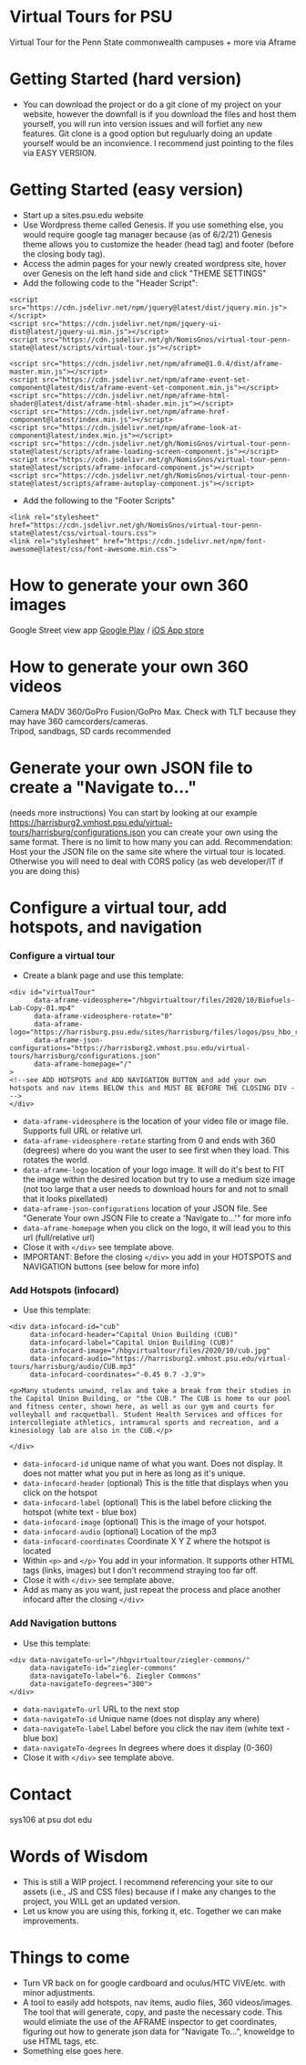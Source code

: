 # Virtual Tours for PSU
Virtual Tour for the Penn State commonwealth campuses + more via Aframe

# Getting Started (hard version)
* You can download the project or do a git clone of my project on your website, however the downfall is if you download the files and host them yourself, you will run into version issues and will forfiet any new features.  Git clone is a good option but reguluarly doing an update yourself would be an inconvience.  I recommend just pointing to the files via EASY VERSION.  

# Getting Started (easy version)
* Start up a sites.psu.edu website
* Use Wordpress theme called Genesis.  If you use something else, you would require google tag manager because (as of 6/2/21) Genesis theme allows you to customize the header (head tag) and footer (before the closing body tag).
* Access the admin pages for your newly created wordpress site, hover over Genesis on the left hand side and click "THEME SETTINGS"
* Add the following code to the "Header Script":
```
<script src="https://cdn.jsdelivr.net/npm/jquery@latest/dist/jquery.min.js"></script>
<script src="https://cdn.jsdelivr.net/npm/jquery-ui-dist@latest/jquery-ui.min.js"></script>
<script src="https://cdn.jsdelivr.net/gh/NomisGnos/virtual-tour-penn-state@latest/scripts/virtual-tour.js"></script>

<script src="https://cdn.jsdelivr.net/npm/aframe@1.0.4/dist/aframe-master.min.js"></script>
<script src="https://cdn.jsdelivr.net/npm/aframe-event-set-component@latest/dist/aframe-event-set-component.min.js"></script>
<script src="https://cdn.jsdelivr.net/npm/aframe-html-shader@latest/dist/aframe-html-shader.min.js"></script>
<script src="https://cdn.jsdelivr.net/npm/aframe-href-component@latest/index.min.js"></script>
<script src="https://cdn.jsdelivr.net/npm/aframe-look-at-component@latest/index.min.js"></script>
<script src="https://cdn.jsdelivr.net/gh/NomisGnos/virtual-tour-penn-state@latest/scripts/aframe-loading-screen-component.js"></script>
<script src="https://cdn.jsdelivr.net/gh/NomisGnos/virtual-tour-penn-state@latest/scripts/aframe-infocard-component.js"></script>
<script src="https://cdn.jsdelivr.net/gh/NomisGnos/virtual-tour-penn-state@latest/scripts/aframe-autoplay-component.js"></script>
```
* Add the following to the "Footer Scripts"
```
<link rel="stylesheet" href="https://cdn.jsdelivr.net/gh/NomisGnos/virtual-tour-penn-state@latest/css/virtual-tours.css">
<link rel="stylesheet" href="https://cdn.jsdelivr.net/npm/font-awesome@latest/css/font-awesome.min.css">
```

# How to generate your own 360 images
Google Street view app [Google Play](https://play.google.com/store/apps/details?id=com.google.android.street&hl=en_US&gl=US) / [iOS App store](https://apps.apple.com/us/app/google-street-view/id904418768)

# How to generate your own 360 videos
Camera MADV 360/GoPro Fusion/GoPro Max. Check with TLT because they may have 360 camcorders/cameras.  
Tripod, sandbags, SD cards recommended

# Generate your own JSON file to create a "Navigate to..."
(needs more instructions) 
You can start by looking at our example https://harrisburg2.vmhost.psu.edu/virtual-tours/harrisburg/configurations.json you can create your own using the same format. There is no limit to how many you can add.
Recommendation: Host your the JSON file on the same site where the virtual tour is located.  Otherwise you will need to deal with CORS policy (as web developer/IT if you are doing this)

# Configure a virtual tour, add hotspots, and navigation
### Configure a virtual tour
* Create a blank page and use this template:
```
<div id="virtualTour"
      data-aframe-videosphere="/hbgvirtualtour/files/2020/10/Biofuels-Lab-Copy-01.mp4"
      data-aframe-videosphere-rotate="0"
      data-aframe-logo="https://harrisburg.psu.edu/sites/harrisburg/files/logos/psu_hbo_rgb_2c_3x_1.png"
      data-aframe-json-configurations="https://harrisburg2.vmhost.psu.edu/virtual-tours/harrisburg/configurations.json"
      data-aframe-homepage="/"
>
<!--see ADD HOTSPOTS and ADD NAVIGATION BUTTON and add your own hotspots and nav items BELOW this and MUST BE BEFORE THE CLOSING DIV --->
</div>
```
* `data-aframe-videosphere` is the location of your video file or image file. Supports full URL or relative url.
* `data-aframe-videosphere-rotate` starting from 0 and ends with 360 (degrees) where do you want the user to see first when they load. This rotates the world.
* `data-aframe-logo` location of your logo image.  It will do it's best to FIT the image within the desired location but try to use a medium size image (not too large that a user needs to download hours for and not to small that it looks pixellated)
* `data-aframe-json-configurations` location of your JSON file.  See "Generate Your own JSON File to create a 'Navigate to...'" for more info
* `data-aframe-homepage` when you click on the logo, it will lead you to this url (full/relative url)
* Close it with `</div>` see template above.
* IMPORTANT: Before the closing `</div>` you add in your HOTSPOTS and NAVIGATION buttons (see below for more info)

### Add Hotspots (infocard)
* Use this template:
```
<div data-infocard-id="cub" 
     data-infocard-header="Capital Union Building (CUB)" 
     data-infocard-label="Capital Union Building (CUB)" 
     data-infocard-image="/hbgvirtualtour/files/2020/10/cub.jpg"
     data-infocard-audio="https://harrisburg2.vmhost.psu.edu/virtual-tours/harrisburg/audio/CUB.mp3" 
     data-infocard-coordinates="-0.45 0.7 -3.9">
     
<p>Many students unwind, relax and take a break from their studies in the Capital Union Building, or "the CUB." The CUB is home to our pool and fitness center, shown here, as well as our gym and courts for volleyball and racquetball. Student Health Services and offices for intercollegiate athletics, intramural sports and recreation, and a kinesiology lab are also in the CUB.</p>

</div>
```
* `data-infocard-id` unique name of what you want.  Does not display. It does not matter what you put in here as long as it's unique.
* `data-infocard-header` (optional) This is the title that displays when you click on the hotspot
* `data-infocard-label` (optional) This is the label before clicking the hotspot (white text - blue box)
* `data-infocard-image` (optional) This is the image of your hotspot. 
* `data-infocard-audio` (optional) Location of the mp3
* `data-infocard-coordinates` Coordinate X Y Z where the hotspot is located
* Within `<p>` and `</p>` You add in your information.  It supports other HTML tags (links, images) but I don't recommend straying too far off.
* Close it with `</div>` see template above.
* Add as many as you want, just repeat the process and place another infocard after the closing `</div>`

### Add Navigation buttons
* Use this template:
```
<div data-navigateTo-url="/hbgvirtualtour/ziegler-commons/" 
     data-navigateTo-id="ziegler-commons" 
     data-navigateTo-label="6. Ziegler Commons" 
     data-navigateTo-degrees="300">
</div>
```
* `data-navigateTo-url` URL to the next stop
* `data-navigateTo-id` Unique name (does not display any where)
* `data-navigateTo-label` Label before you click the nav item (white text - blue box)
* `data-navigateTo-degrees` In degrees where does it display (0-360)
* Close it with `</div>` see template above.

# Contact
sys106 at psu dot edu

# Words of Wisdom
* This is still a WIP project.  I recommend referencing your site to our assets (i.e., JS and CSS files) because if I make any changes to the project, you WILL get an updated version.  
* Let us know you are using this, forking it, etc.  Together we can make improvements.

# Things to come
* Turn VR back on for google cardboard and oculus/HTC VIVE/etc. with minor adjustments.
* A tool to easily add hotspots, nav items, audio files, 360 videos/images.  The tool that will generate, copy, and paste the necessary code. This would elimiate the use of the AFRAME inspector to get coordinates, figuring out how to generate json data for "Navigate To...", knoweldge to use HTML tags, etc.
* Something else goes here.
